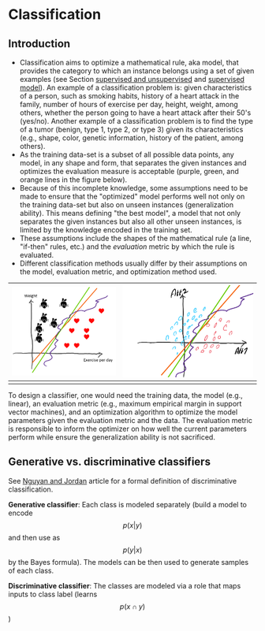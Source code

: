 # Classification

## Introduction

* Classification aims to optimize a mathematical rule, aka model, that provides the category to which an instance belongs using a set of given examples \(see Section [supervised and unsupervised](../../introduction/#sec:supervisedvsunsupervised) and [supervised model](../../introduction/#sec:supervisedmodels)\). An example of a classification problem is: given characteristics of a person, such as smoking habits, history of a heart attack in the family, number of hours of exercise per day, height, weight, among others, whether the person going to have a heart attack after their 50's \(yes/no\). Another example of a classification problem is to find the type of a tumor \(benign, type 1, type 2, or type 3\) given its characteristics \(e.g., shape, color, genetic information, history of the patient, among others\). 
* As the training data-set is a subset of all possible data points, any model, in any shape and form, that separates the given instances and optimizes the evaluation measure is acceptable \(purple, green, and orange lines in the figure below\).
* Because of this incomplete knowledge, some assumptions need to be made to ensure that the "optimized" model performs well not only on the training data-set but also on unseen instances \(generalization ability\). This means defining "the best model", a model that not only separates the given instances but also all other unseen instances, is limited by the knowledge encoded in the training set. 
* These assumptions include the shapes of the mathematical rule \(a line, "if-then" rules, etc.\) and the _evaluation_ metric by which the rule is evaluated.
* Different classification methods usually differ by their assumptions on the model, evaluation metric, and optimization method used.

| ![Fig\_class\_1](../../../.gitbook/assets/classification_.PNG) | ![Fig\_class\_2](../../../.gitbook/assets/image%20%283%29.png) |
| :--- | :--- |
|  |  |

To design a classifier, one would need the training data, the model \(e.g., linear\), an evaluation metric \(e.g., maximum empirical margin in support vector machines\), and an optimization algorithm to optimize the model parameters given the evaluation metric and the data. The evaluation metric is responsible to inform the optimizer on how well the current parameters perform while ensure the generalization ability is not sacrificed.

## Generative vs. discriminative classifiers

See [Nguyan and Jordan](https://ai.stanford.edu/~ang/papers/nips01-discriminativegenerative.pdf) article for a formal definition of discriminative classification.

**Generative classifier**: Each class is modeled separately \(build a model to encode $$p(x|y)$$and then use as $$p(y|x)$$ by the Bayes formula\). The models can be then used to generate samples of each class.

**Discriminative classifier**: The classes are modeled via a role that maps inputs to class label \(learns $$p(x \cap y)$$ \)





